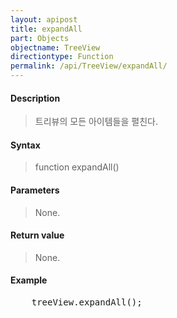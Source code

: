 ```yaml
---
layout: apipost
title: expandAll
part: Objects
objectname: TreeView
directiontype: Function
permalink: /api/TreeView/expandAll/
---
```



#### Description

> 트리뷰의 모든 아이템들을 펼친다.  

#### Syntax

> function expandAll()  

#### Parameters

> None.

#### Return value

> None.  

#### Example

<pre class="prettyprint">
    treeView.expandAll();
</pre>

